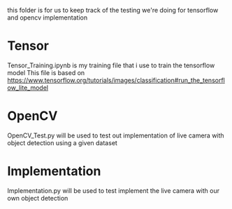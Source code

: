 this folder is for us to keep track of the testing we're doing for tensorflow and opencv implementation

# Tensor
Tensor_Training.ipynb is my training file that i use to train the tensorflow model
This file is based on https://www.tensorflow.org/tutorials/images/classification#run_the_tensorflow_lite_model

# OpenCV
OpenCV_Test.py will be used to test out implementation of live camera with object detection using a given dataset

# Implementation
Implementation.py will be used to test implement the live camera with our own object detection